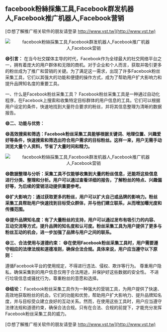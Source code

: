 ## **facebook粉絲採集工具,Facebook群发机器人,Facebook推广机器人,Facebook营销**

[😍想了解推广相关软件的朋友请登录 http://www.vst.tw](http://www.vst.tw)

 <center><img src="https://vst.tw/MP4/tuiguang/png/4.png" alt="facebook粉絲採集工具,Facebook群发机器人,Facebook推广机器人,Facebook营销"></center>

**😄引言：**
在当今社交媒体主导的时代，Facebook作为全球最大的社交网络平台之一，拥有着庞大的用户群体和无限的商机。对于企业和个人而言，获取并吸引更多的粉丝成为了推广和营销的关键。为了满足这一需求，出现了许多Facebook粉丝采集工具，它们以其强大的功能和便捷的操作方式，成为了帮助用户扩大影响力和提升品牌知名度的重要工具。

一、什么是Facebook粉丝采集工具？
Facebook粉丝采集工具是一种通过自动化程序，在Facebook上搜索和收集特定目标群体的用户信息的工具。它们可以根据用户设定的条件，快速地找到大量符合要求的粉丝，并将其信息整理为清晰的数据报告。

**😄二、功能与优势：**

**😄高效搜索和筛选：Facebook粉丝采集工具能够根据关键词、地理位置、兴趣爱好等条件，快速搜索和筛选出符合用户需求的目标粉丝。这样一来，用户无需手动浏览大量个人资料，节省了大量时间和精力。**

 <center><img src="https://vst.tw/MP4/tuiguang/png/7.png" alt="facebook粉絲採集工具,Facebook群发机器人,Facebook推广机器人,Facebook营销"></center>

**😄数据整理与分析：采集工具不仅能够收集到大量的粉丝信息，还能将这些信息进行分类、整理和分析。用户可以通过查看详细的报告，了解粉丝的特点、兴趣偏好等，为后续的营销活动提供重要参考。**

**😄扩大影响力：通过获取更多的粉丝，用户可以扩大自己或品牌的影响力。粉丝采集工具帮助用户快速找到目标受众群体，并与他们建立联系，从而增加曝光度和传播范围。**

**😄提升品牌知名度：有了大量粉丝的支持，用户可以通过发布有吸引力的内容、互动交流等方式，提升品牌的知名度和认可度。粉丝采集工具为用户提供了更多与粉丝互动的机会，进一步加强了品牌与用户之间的联系。**

**😄三、合法使用与道德约束：**
**😄在使用Facebook粉丝采集工具时，用户需要遵守相应的法律法规和道德准则，确保合法合规。具体来说，用户应当遵守以下原则：**

遵循Facebook平台的使用规定，不得进行违法、侵权、欺诈等行为。
尊重用户隐私，确保采集到的用户信息仅用于合法用途，并保护好这些数据的安全性。
不进行垃圾信息或骚扰行为，尊重粉丝的意愿和选择。

**😄结论：**
Facebook粉丝采集工具作为一种强大的营销工具，为用户提供了快速、高效地获取粉丝的机会。它们的功能和优势，帮助用户扩大影响力、提升品牌知名度，并与目标受众建立良好的互动关系。然而，在使用这些工具时，用户应当遵守法律法规和道德约束，确保合法合规。只有在合法、合规的前提下，才能充分发挥Facebook粉丝采集工具的威力。

[😍想了解推广相关软件的朋友请登录 http://www.vst.tw](http://www.vst.tw)



